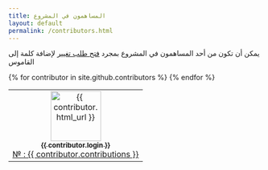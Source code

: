 ```yaml
---
title: المساهمون في المشروع
layout: default
permalink: /contributors.html
---
```


<!-- prettier-ignore-start -->
<!-- markdownlint-disable -->
يمكن أن تكون من أحد المساهمون في المشروع بمجرد <a href="{{ site.github.repository_url }}" title="Pull request">فتح طلب تغيير</a> لإضافة كلمة إلى القاموس 
<br>
<table>
  <tr>
{% for contributor in site.github.contributors %}
<td align="center">
 <a href="{{ contributor.html_url }}">
  <img src="{{ contributor.avatar_url }}" width="100px;" alt="{{ contributor.html_url }}"/>
  <br>
  <sub>
   <b>{{ contributor.login }}</b>
  </sub>
 </a>
 <br>
 <a href="{{ site.github.repository_url }}/commits?author={{ contributor.login }}" title="مساهمات">
 <span title="عدد المساهمات">&#8470; : {{ contributor.contributions }}</span>
 </a>
</td>
{% endfor %}
  </tr>
</table>
<!-- markdownlint-enable -->
<!-- prettier-ignore-end -->